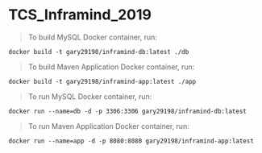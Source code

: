 # TCS_Inframind_2019

> To build MySQL Docker container, run:

`docker build -t gary29198/inframind-db:latest ./db`

> To build Maven Application Docker container, run:

`docker build -t gary29198/inframind-app:latest ./app`

> To run MySQL Docker container, run:

`docker run --name=db -d -p 3306:3306 gary29198/inframind-db:latest`

> To run Maven Application Docker container, run:

`docker run --name=app -d -p 8080:8080 gary29198/inframind-app:latest`
